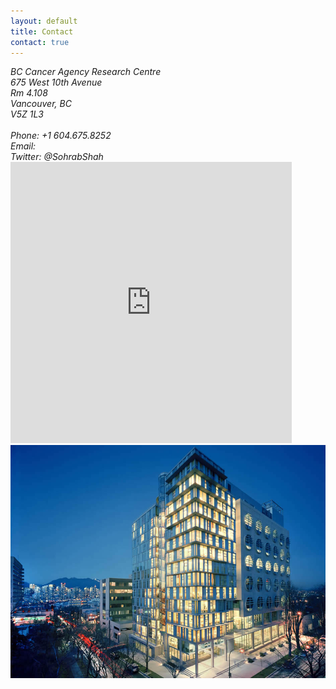 ```yaml
---
layout: default
title: Contact
contact: true
---
```

<div class="row">
    <div class="col-md-6">
        <address>
            BC Cancer Agency Research Centre<br>
            675 West 10th Avenue<br>
            Rm 4.108<br>
            Vancouver, BC<br>
            V5Z 1L3<br>
            <br>
            Phone: +1 604.675.8252<br>
            Email: <mailto:sshah@bccrc.ca> <br>
            Twitter: @SohrabShah
        </address>
    </div>
    <div class="col-md-6">
        <iframe class="pull-right" src="https://www.google.com/maps/embed?pb=!1m18!1m12!1m3!1d2603.7237273648043!2d-123.12166164812054!3d49.26268218000623!2m3!1f0!2f0!3f0!3m2!1i1024!2i768!4f13.1!3m3!1m2!1s0x548673c2cb8966bf%3A0x8120a7e52adbc3f2!2sBC+Cancer+Research+Centre!5e0!3m2!1sen!2sca!4v1499907753719" width="450" height="450" frameborder="0" style="border:0" allowfullscreen></iframe>
    </div>
</div>
<div class="bigspacer"></div>
<div class="row">
	<div class="col-md-12">
        <img class="pull-left" src="/assets/images/BCCRC.jpg">
    </div>
</div>

